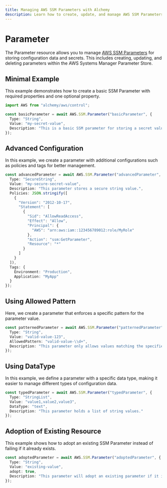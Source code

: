 ```yaml
---
title: Managing AWS SSM Parameters with Alchemy
description: Learn how to create, update, and manage AWS SSM Parameters using Alchemy Cloud Control.
---
```


# Parameter

The Parameter resource allows you to manage [AWS SSM Parameters](https://docs.aws.amazon.com/ssm/latest/userguide/) for storing configuration data and secrets. This includes creating, updating, and deleting parameters within the AWS Systems Manager Parameter Store.

## Minimal Example

This example demonstrates how to create a basic SSM Parameter with required properties and one optional property.

```ts
import AWS from "alchemy/aws/control";

const basicParameter = await AWS.SSM.Parameter("basicParameter", {
  Type: "String",
  Value: "my-secret-value",
  Description: "This is a basic SSM parameter for storing a secret value."
});
```

## Advanced Configuration

In this example, we create a parameter with additional configurations such as policies and tags for better management.

```ts
const advancedParameter = await AWS.SSM.Parameter("advancedParameter", {
  Type: "SecureString",
  Value: "my-secure-secret-value",
  Description: "This parameter stores a secure string value.",
  Policies: JSON.stringify([
    {
      "Version": "2012-10-17",
      "Statement": [
        {
          "Sid": "AllowReadAccess",
          "Effect": "Allow",
          "Principal": {
            "AWS": "arn:aws:iam::123456789012:role/MyRole"
          },
          "Action": "ssm:GetParameter",
          "Resource": "*"
        }
      ]
    }
  ]),
  Tags: {
    Environment: "Production",
    Application: "MyApp"
  }
});
```

## Using Allowed Pattern

Here, we create a parameter that enforces a specific pattern for the parameter value.

```ts
const patternedParameter = await AWS.SSM.Parameter("patternedParameter", {
  Type: "String",
  Value: "valid-value-123",
  AllowedPattern: "valid-value-\\d+",
  Description: "This parameter only allows values matching the specified pattern."
});
```

## Using DataType

In this example, we define a parameter with a specific data type, making it easier to manage different types of configuration data.

```ts
const typedParameter = await AWS.SSM.Parameter("typedParameter", {
  Type: "StringList",
  Value: "value1,value2,value3",
  DataType: "text",
  Description: "This parameter holds a list of string values."
});
```

## Adoption of Existing Resource

This example shows how to adopt an existing SSM Parameter instead of failing if it already exists.

```ts
const adoptedParameter = await AWS.SSM.Parameter("adoptedParameter", {
  Type: "String",
  Value: "existing-value",
  adopt: true,
  Description: "This parameter will adopt an existing parameter if it is already present."
});
```